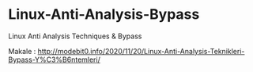 # Linux-Anti-Analysis-Bypass
Linux Anti Analysis Techniques &amp; Bypass

Makale : http://modebit0.info/2020/11/20/Linux-Anti-Analysis-Teknikleri-Bypass-Y%C3%B6ntemleri/
